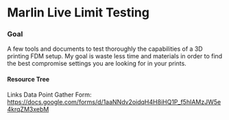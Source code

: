 # Marlin Live Limit Testing
### Goal
A few tools and documents to test thoroughly the capabilities of a 3D printing FDM setup.
My goal is waste less time and materials in order to find the best compromise settings you are looking for in your prints.
#### Resource Tree
Links
Data Point Gather Form: https://docs.google.com/forms/d/1aaNNdv2oidqH4H8iHQ1P_f5hIAMzJW5e4krqZM3xebM
